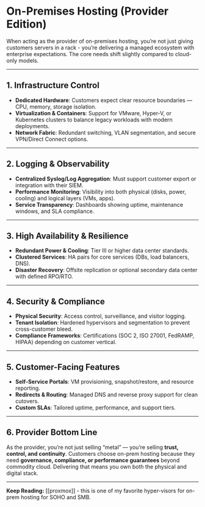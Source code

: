 # On-Premises Hosting (Provider Edition)

When acting as the provider of on-premises hosting, you’re not just giving customers servers in a rack - you’re delivering a managed ecosystem with enterprise expectations. The core needs shift slightly compared to cloud-only models.

---

## 1. Infrastructure Control

- **Dedicated Hardware**: Customers expect clear resource boundaries — CPU, memory, storage isolation.  
- **Virtualization & Containers**: Support for VMware, Hyper-V, or Kubernetes clusters to balance legacy workloads with modern deployments.  
- **Network Fabric**: Redundant switching, VLAN segmentation, and secure VPN/Direct Connect options.

---

## 2. Logging & Observability

- **Centralized Syslog/Log Aggregation**: Must support customer export or integration with their SIEM.  
- **Performance Monitoring**: Visibility into both physical (disks, power, cooling) and logical layers (VMs, apps).  
- **Service Transparency**: Dashboards showing uptime, maintenance windows, and SLA compliance.

---

## 3. High Availability & Resilience

- **Redundant Power & Cooling**: Tier III or higher data center standards.  
- **Clustered Services**: HA pairs for core services (DBs, load balancers, DNS).  
- **Disaster Recovery**: Offsite replication or optional secondary data center with defined RPO/RTO.

---

## 4. Security & Compliance

- **Physical Security**: Access control, surveillance, and visitor logging.  
- **Tenant Isolation**: Hardened hypervisors and segmentation to prevent cross-customer bleed.  
- **Compliance Frameworks**: Certifications (SOC 2, ISO 27001, FedRAMP, HIPAA) depending on customer vertical.

---

## 5. Customer-Facing Features

- **Self-Service Portals**: VM provisioning, snapshot/restore, and resource reporting.  
- **Redirects & Routing**: Managed DNS and reverse proxy support for clean cutovers.  
- **Custom SLAs**: Tailored uptime, performance, and support tiers.

---

## 6. Provider Bottom Line

As the provider, you’re not just selling “metal” — you’re selling **trust, control, and continuity**. Customers choose on-prem hosting because they need **governance, compliance, or performance guarantees** beyond commodity cloud. Delivering that means you own both the physical and digital stack.

---

**Keep Reading:** [[proxmox]] - this is one of my favorite hyper-visors for on-prem hosting for SOHO and SMB.
